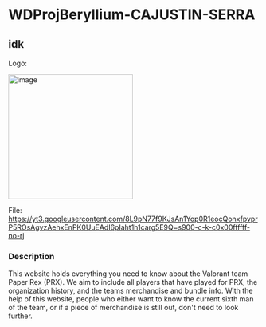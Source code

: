 # WDProjBeryllium-CAJUSTIN-SERRA
## idk
Logo:

<img width="250" height="250" alt="image" src="https://github.com/user-attachments/assets/c23494c0-2c6b-4a29-ae07-2a0db90903db" />

File: https://yt3.googleusercontent.com/8L9pN77f9KJsAn1Yop0R1eocQonxfpvprP5ROsAgvzAehxEnPK0UuEAdI6pIaht1h1carg5E9Q=s900-c-k-c0x00ffffff-no-rj

### Description
This website holds everything you need to know about the Valorant team Paper Rex (PRX).  We aim to include all players that have played for PRX, the organization history, and the teams merchandise and bundle info. With the help of this website, people who either want to know the current sixth man of the team, or if a piece of merchandise is still out, don't need to look further.